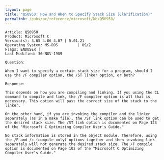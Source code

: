 ```yaml
---
layout: page
title: "Q50950: How and When to Specify Stack Size (Clarification)"
permalink: /pubs/pc/reference/microsoft/kb/Q50950/
---
```


	Article: Q50950
	Product: Microsoft C
	Version(s): 3.65 4.06 4.07 | 5.01.21
	Operating System: MS-DOS         | OS/2
	Flags: ENDUSER |
	Last Modified: 30-NOV-1989
	
	Question:
	
	When I want to specify a certain stack size for a program, should I
	use the /F compiler option, the /ST linker option, or both?
	
	Response:
	
	This depends on how you are compiling and linking. If you using the CL
	command to compile and link, the /F compiler option is all that is
	necessary. This option will pass the correct size of the stack to the
	linker.
	
	On the other hand, if you are invoking the compiler and the linker
	separately (as in a make file), the /ST link option can be used to get
	the desired stack size. The /ST link option is documented on Page 123
	of the "Microsoft C Optimizing Compiler User's Guide."
	
	No stack information is stored in the object module. Therefore, using
	the /F and /c (compile only) options together and then invoking link
	separately will not generate the desired stack size. The /F compile
	option is documented on Page 102 of the "Microsoft C Optimizing
	Compiler User's Guide."
